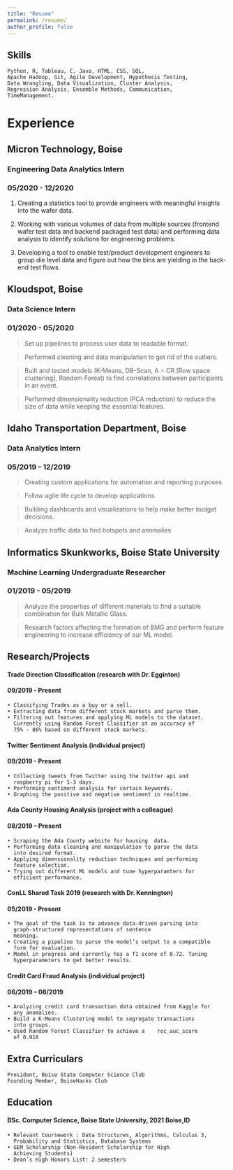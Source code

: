 ```yaml
---
title: "Resume"
permalink: /resume/
author_profile: false
---
```

## Skills
    Python, R, Tableau, C, Java, HTML, CSS, SQL,
    Apache Hadoop, Git, Agile Development, Hypothesis Testing,
    Data Wrangling, Data Visualization, Cluster Analysis,
    Regression Analysis, Ensemble Methods, Communication, 
    TimeManagement.


# Experience
## Micron Technology, Boise
### Engineering Data Analytics Intern
### 05/2020 - 12/2020
1. Creating a statistics tool to provide engineers with meaningful insights into 
   the wafer data.

2. Working with various volumes of data from multiple sources (frontend wafer test data
   and backend packaged test data) and performing data analysis to identify solutions 
   for engineering problems.
    
3. Developing a tool to enable test/product development engineers to group die level 
   data and figure out how the bins are yielding in the back-end test flows.
    
## Kloudspot, Boise
### Data Science Intern
### 01/2020 - 05/2020
> Set up pipelines to process user data to readable format.

> Performed cleaning and data manipulation to get rid of the outliers.

> Built and tested models (K-Means, DB-Scan, A = CR [Row space clustering], Random Forest) to find correlations
    between participants in an event.

> Performed dimensionality reduction (PCA reduction) to reduce the size of data while keeping the essential features.
    
## Idaho Transportation Department, Boise     
### Data Analytics Intern
### 05/2019 - 12/2019
> Creating custom applications for automation and
reporting purposes. 

> Follow agile life cycle to develop applications.

> Building dashboards and visualizations to help make 
better budget decisions.
 
> Analyze traffic data to find hotspots and anomalies

## Informatics Skunkworks, Boise State University
### Machine Learning Undergraduate Researcher
### 01/2019 - 05/2019
> Analyze the properties of different materials to find
      a suitable combination for Bulk Metallic Glass.

> Research factors affecting the formation of BMG and perform 
      feature engineering to increase efficiency of our ML model.


## Research/Projects
#### Trade Direction Classification (research with Dr. Egginton)
#### 09/2019 - Present
    • Classifying Trades as a buy or a sell.
    • Extracting data from different stock markets and parse them.
    • Filtering out features and applying ML models to the dataset.
      Currently using Random Forest Classifier at an accuracy of 
      75% - 86% based on different stock markets. 

#### Twitter Sentiment Analysis (individual project)
#### 09/2019 - Present                   
    • Collecting tweets from Twitter using the twitter api and 
      raspberry pi for 1-3 days.
    • Performing sentiment analysis for certain keywords.
    • Graphing the positive and negative sentiment in realtime.

#### Ada County Housing Analysis (project with a colleague)
#### 08/2019 – Present
    • Scraping the Ada County website for housing  data.
    • Performing data cleaning and manipulation to parse the data
      into desired format.
    • Applying dimensionality reduction techniques and performing
      feature selection.
    • Trying out different ML models and tune hyperparamters for
      efficient performance.

####  ConLL Shared Task 2019 (research with Dr. Kennington) 
#### 05/2019 - Present
    • The goal of the task is to advance data-driven parsing into
      graph-structured representations of sentence 
      meaning.
    • Creating a pipeline to parse the model’s output to a compatible
      form for evaluation.
    • Model in progress and currently has a f1 score of 0.72. Tuning 
      hyperparameters to get better results.

#### Credit Card Fraud Analysis (individual project)
#### 06/2019 – 08/2019
    • Analyzing credit card transaction data obtained from Kaggle for
      any anomalies.
    • Build a K-Means Clustering model to segregate transactions 
      into groups.
    • Used Random Forest Classifier to achieve a    roc_auc_score 
      of 0.918


## Extra Curriculars
    President, Boise State Computer Science Club
    Founding Member, BoiseHacks Club 


## Education
####  BSc. Computer Science, Boise State University, 2021 Boise,ID
    • Relevant Coursework : Data Structures, Algorithms, Calculus 3, 
      Probability and Statistics, Database Systems
    • GEM Scholarship (Non-Resident Scholarship for High 
      Achieving Students)
    • Dean’s High Honors List: 2 semesters
